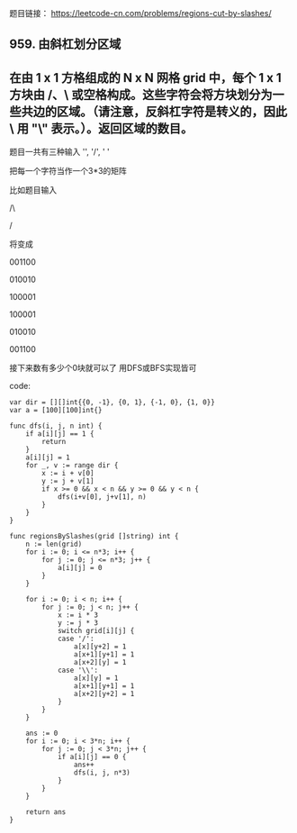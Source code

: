 题目链接：
    https://leetcode-cn.com/problems/regions-cut-by-slashes/
    
## 959. 由斜杠划分区域
## 在由 1 x 1 方格组成的 N x N 网格 grid 中，每个 1 x 1 方块由 /、\ 或空格构成。这些字符会将方块划分为一些共边的区域。（请注意，反斜杠字符是转义的，因此 \ 用 "\\" 表示。）。返回区域的数目。

题目一共有三种输入 '\', '/', ' '  

把每一个字符当作一个3*3的矩阵  

比如题目输入  

/\  

\/  

将变成  

001100  

010010  

100001  

100001  

010010  

001100  

接下来数有多少个0块就可以了
用DFS或BFS实现皆可

code:
```
var dir = [][]int{{0, -1}, {0, 1}, {-1, 0}, {1, 0}}
var a = [100][100]int{}

func dfs(i, j, n int) {
	if a[i][j] == 1 {
		return
	}
	a[i][j] = 1
	for _, v := range dir {
		x := i + v[0]
		y := j + v[1]
		if x >= 0 && x < n && y >= 0 && y < n {
			dfs(i+v[0], j+v[1], n)
		}
	}
}

func regionsBySlashes(grid []string) int {
	n := len(grid)
	for i := 0; i <= n*3; i++ {
		for j := 0; j <= n*3; j++ {
			a[i][j] = 0
		}
	}

	for i := 0; i < n; i++ {
		for j := 0; j < n; j++ {
			x := i * 3
			y := j * 3
			switch grid[i][j] {
			case '/':
				a[x][y+2] = 1
				a[x+1][y+1] = 1
				a[x+2][y] = 1
			case '\\':
				a[x][y] = 1
				a[x+1][y+1] = 1
				a[x+2][y+2] = 1
			}
		}
	}

	ans := 0
	for i := 0; i < 3*n; i++ {
		for j := 0; j < 3*n; j++ {
			if a[i][j] == 0 {
				ans++
				dfs(i, j, n*3)
			}
		}
	}

	return ans
}
```